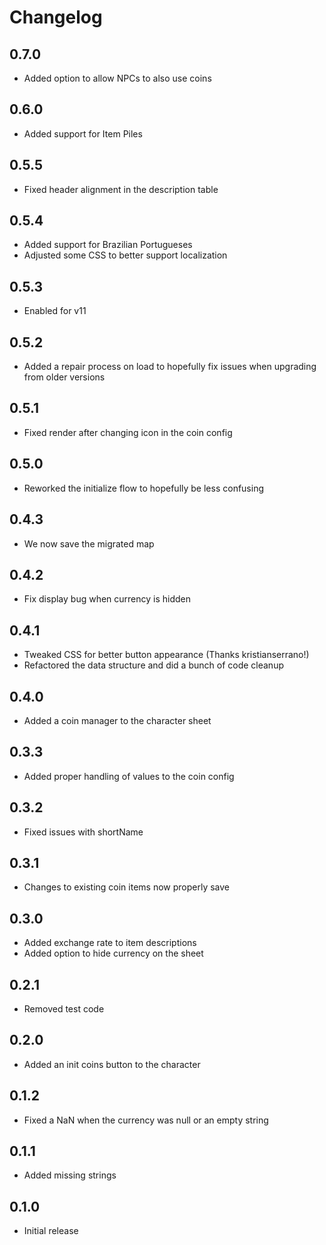 # Changelog

## 0.7.0

* Added option to allow NPCs to also use coins

## 0.6.0

* Added support for Item Piles

## 0.5.5

* Fixed header alignment in the description table

## 0.5.4

* Added support for Brazilian Portugueses
* Adjusted some CSS to better support localization

## 0.5.3

* Enabled for v11

## 0.5.2

* Added a repair process on load to hopefully fix issues when upgrading from older versions

## 0.5.1

* Fixed render after changing icon in the coin config

## 0.5.0

* Reworked the initialize flow to hopefully be less confusing

## 0.4.3

* We now save the migrated map

## 0.4.2

* Fix display bug when currency is hidden

## 0.4.1

* Tweaked CSS for better button appearance (Thanks kristianserrano!)
* Refactored the data structure and did a bunch of code cleanup

## 0.4.0

* Added a coin manager to the character sheet

## 0.3.3

* Added proper handling of values to the coin config

## 0.3.2

* Fixed issues with shortName

## 0.3.1

* Changes to existing coin items now properly save

## 0.3.0

* Added exchange rate to item descriptions
* Added option to hide currency on the sheet

## 0.2.1

* Removed test code

## 0.2.0

* Added an init coins button to the character

## 0.1.2

* Fixed a NaN when the currency was null or an empty string

## 0.1.1

* Added missing strings

## 0.1.0

* Initial release
